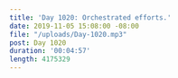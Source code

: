 ```yaml
---
title: 'Day 1020: Orchestrated efforts.'
date: 2019-11-05 15:08:00 -08:00
file: "/uploads/Day-1020.mp3"
post: Day 1020
duration: '00:04:57'
length: 4175329
---
```


